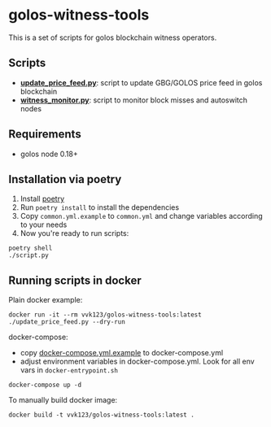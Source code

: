 golos-witness-tools
===================

This is a set of scripts for golos blockchain witness operators.

Scripts
-------

* [**update\_price\_feed.py**](PRICEFEED.md): script to update GBG/GOLOS price feed in golos blockchain
* [**witness_monitor.py**](WITNESS_MONITOR.md): script to monitor block misses and autoswitch nodes

Requirements
------------

* golos node 0.18+

Installation via poetry
-----------------------

1. Install [poetry](https://python-poetry.org/docs/)
2. Run `poetry install` to install the dependencies
3. Copy `common.yml.example` to `common.yml` and change variables according to your needs
4. Now you're ready to run scripts:


```
poetry shell
./script.py
```

Running scripts in docker
-------------------------

Plain docker example:

```
docker run -it --rm vvk123/golos-witness-tools:latest ./update_price_feed.py --dry-run
```

docker-compose:

* copy [docker-compose.yml.example](docker-compose.yml.example) to docker-compose.yml
* adjust environment variables in docker-compose.yml. Look for all env vars in `docker-entrypoint.sh`

```
docker-compose up -d
```

To manually build docker image:

```
docker build -t vvk123/golos-witness-tools:latest .
```
